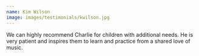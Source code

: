 ```yaml
---
name: Kim Wilson
image: images/testimonials/kwilson.jpg
---
```


We can highly recommend Charlie for children with additional needs. He is very patient and inspires them to learn and practice from a shared love of music.